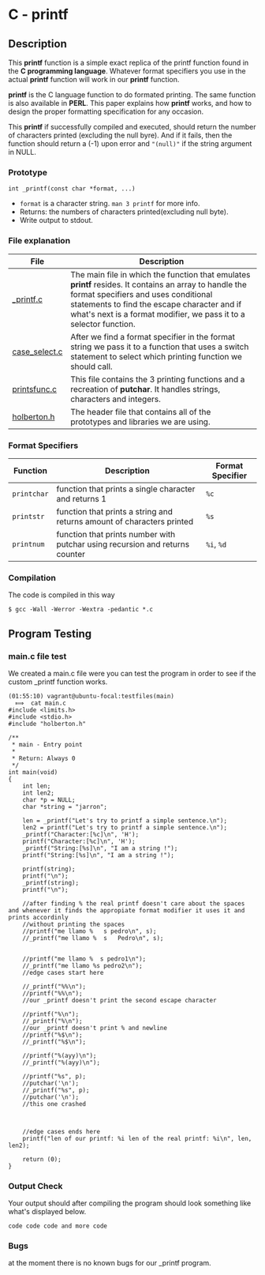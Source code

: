 # C - printf

## Description

This **printf** function is a simple exact replica of the printf function found in the
**C programming language**. Whatever format specifiers you use in the actual **printf** function
will work in our **printf** function.

**printf** is the C language function to do formated printing.
The same function is also available in **PERL**.
This paper explains how **printf** works,
and how to design the proper formatting specification for any occasion.

This **printf** if successfully compiled and executed, should return the number of characters
printed (excluding the null byre). And if it fails, then the function should return a (-1) upon error
and `"(null)"` if the string argument in NULL.


### Prototype

`int _printf(const char *format, ...)`

- `format` is a character string. `man 3 printf` for more info.
- Returns: the numbers of characters printed(excluding null byte).
- Write output to stdout.


### File explanation
| File | Description |
| ----------- | ----------- |
| [\_printf.c](https://github.com/lork27/printf/blob/main/_printf.c) | The main file in which the function that emulates **printf** resides. It contains an array to handle the format specifiers and uses conditional statements to find the escape character and if what's next is a format modifier, we pass it to a selector function. |
| [case\_select.c](https://github.com/lork27/printf/blob/main/case_select.c) | After we find a format specifier in the format string we pass it to a function that uses a switch statement to select which printing function we should call. |
| [printsfunc.c](https://github.com/lork27/printf/blob/main/printsfunc.c) | This file contains the 3 printing functions and a recreation of **putchar**. It handles strings, characters and integers. |
| [holberton.h](https://github.com/lork27/printf/blob/main/holberton.h) | The header file that contains all of the prototypes and libraries we are using.


### Format Specifiers
| Function | Description | Format Specifier |
| ----------- | ----------- | ----------- |
| `printchar` | function that prints a single character and returns 1 | `%c` |
| `printstr` | function that prints a string and returns amount of characters printed | `%s` |
| `printnum` | function that prints number with putchar using recursion and returns counter | `%i`, `%d` |


### Compilation
The code is compiled in this way
```
$ gcc -Wall -Werror -Wextra -pedantic *.c
```


## Program Testing
### main.c file test

We created a main.c file were you can test the program in order to see if the custom \_printf function works.
```
(01:55:10) vagrant@ubuntu-focal:testfiles(main)
  ⟾  cat main.c 
#include <limits.h>
#include <stdio.h>
#include "holberton.h"

/**
 * main - Entry point
 *
 * Return: Always 0
 */
int main(void)
{
	int len;
	int len2;
	char *p = NULL;
	char *string = "jarron";

	len = _printf("Let's try to printf a simple sentence.\n");
	len2 = printf("Let's try to printf a simple sentence.\n");
	_printf("Character:[%c]\n", 'H');
	printf("Character:[%c]\n", 'H');
	_printf("String:[%s]\n", "I am a string !");
	printf("String:[%s]\n", "I am a string !");

	printf(string);
	printf("\n");
	_printf(string);
	printf("\n");

	//after finding % the real printf doesn't care about the spaces and whenever it finds the appropiate format modifier it uses it and prints accordinly
	//without printing the spaces
	//printf("me llamo %   s pedro\n", s);
	//_printf("me llamo %  s   Pedro\n", s);

	
	//printf("me llamo %  s pedro1\n");
	//_printf("me llamo %s pedro2\n");
	//edge cases start here

	//_printf("%%\n");
	//printf("%%\n");
	//our _printf doesn't print the second escape character

	//printf("%\n");
	//_printf("%\n");
	//our _printf doesn't print % and newline
	//printf("%$\n");
	//_printf("%$\n");
	
	//printf("%(ayy)\n");
	//_printf("%(ayy)\n");

	//printf("%s", p);
	//putchar('\n');
	//_printf("%s", p);
	//putchar('\n');
	//this one crashed



	//edge cases ends here
	printf("len of our printf: %i len of the real printf: %i\n", len, len2);

	return (0);
}
```
### Output Check

Your output should after compiling the program should look something like what's displayed below.

```
code code code and more code
```

### Bugs

at the moment there is no known bugs for our \_printf program.
